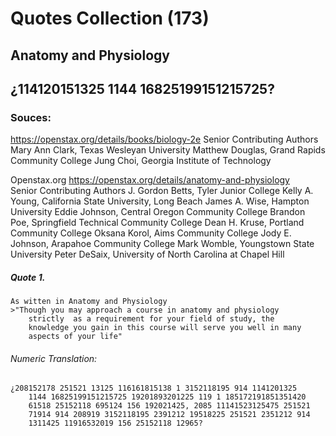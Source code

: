 # Quotes Collection (173)
## Anatomy and Physiology
## ¿114120151325 1144 16825199151215725?

### Souces:
https://openstax.org/details/books/biology-2e
Senior Contributing Authors
	Mary Ann Clark, Texas Wesleyan University
	Matthew Douglas, Grand Rapids Community College
	Jung Choi, Georgia Institute of Technology


Openstax.org https://openstax.org/details/anatomy-and-physiology  
Senior Contributing Authors
	J. Gordon Betts, Tyler Junior College
	Kelly A. Young, California State University, Long Beach
	James A. Wise, Hampton University
	Eddie Johnson, Central Oregon Community College
	Brandon Poe, Springfield Technical Community College
	Dean H. Kruse, Portland Community College
	Oksana Korol, Aims Community College
	Jody E. Johnson, Arapahoe Community College
	Mark Womble, Youngstown State University
	Peter DeSaix, University of North Carolina at Chapel Hill
		
	

##### Quote 1. 

	As witten in Anatomy and Physiology
	>"Though you may approach a course in anatomy and physiology 
		strictly  as a requirement for your field of study, the 
		knowledge you gain in this course will serve you well in many 
		aspects of your life"
######	Numeric Translation:
	¿208152178 251521 13125 116161815138 1 3152118195 914 1141201325 
		1144 16825199151215725 19201893201225 119 1 185172191851351420
		61518 25152118 695124 156 192021425, 2085 11141523125475 251521
		71914 914 208919 3152118195 2391212 19518225 251521 2351212 914
		1311425 11916532019 156 25152118 12965?

